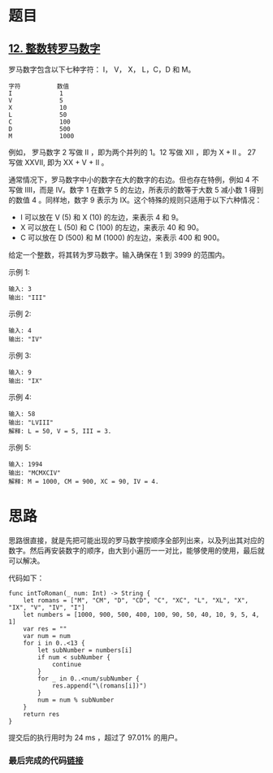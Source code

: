 # 题目

## [12. 整数转罗马数字](https://leetcode-cn.com/problems/integer-to-roman/)

罗马数字包含以下七种字符： I， V， X， L，C，D 和 M。

```
字符          数值
I             1
V             5
X             10
L             50
C             100
D             500
M             1000
```


例如， 罗马数字 2 写做 II ，即为两个并列的 1。12 写做 XII ，即为 X + II 。 27 写做  XXVII, 即为 XX + V + II 。

通常情况下，罗马数字中小的数字在大的数字的右边。但也存在特例，例如 4 不写做 IIII，而是 IV。数字 1 在数字 5 的左边，所表示的数等于大数 5 减小数 1 得到的数值 4 。同样地，数字 9 表示为 IX。这个特殊的规则只适用于以下六种情况：

- I 可以放在 V (5) 和 X (10) 的左边，来表示 4 和 9。
- X 可以放在 L (50) 和 C (100) 的左边，来表示 40 和 90。 
- C 可以放在 D (500) 和 M (1000) 的左边，来表示 400 和 900。

给定一个整数，将其转为罗马数字。输入确保在 1 到 3999 的范围内。

示例 1:

```
输入: 3
输出: "III"
```


示例 2:

```
输入: 4
输出: "IV"
```


示例 3:

```
输入: 9
输出: "IX"
```


示例 4:

```
输入: 58
输出: "LVIII"
解释: L = 50, V = 5, III = 3.
```


示例 5:

```
输入: 1994
输出: "MCMXCIV"
解释: M = 1000, CM = 900, XC = 90, IV = 4.
```

# 思路

思路很直接，就是先把可能出现的罗马数字按顺序全部列出来，以及列出其对应的数字。然后再安装数字的顺序，由大到小遍历一一对比，能够使用的使用，最后就可以解决。

代码如下：

    func intToRoman(_ num: Int) -> String {
        let romans = ["M", "CM", "D", "CD", "C", "XC", "L", "XL", "X", "IX", "V", "IV", "I"]
        let numbers = [1000, 900, 500, 400, 100, 90, 50, 40, 10, 9, 5, 4, 1]
        var res = ""
        var num = num
        for i in 0..<13 {
            let subNumber = numbers[i]
            if num < subNumber {
                continue
            }
            for _ in 0..<num/subNumber {
                res.append("\(romans[i])")
            }
            num = num % subNumber
        }
        return res
    }
提交后的执行用时为 24 ms ，超过了 97.01% 的用户。

### 最后完成的代码[链接](https://github.com/pepsikirk/LeetCode/blob/master/Algorithm/12.IntegerToRoman/code.swift)




